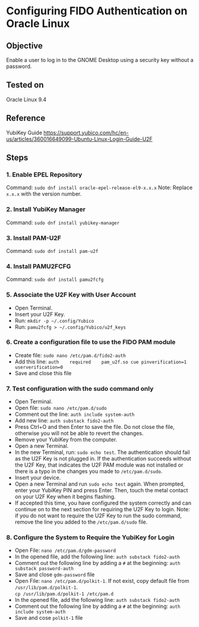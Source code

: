 # Configuring FIDO Authentication on Oracle Linux

## Objective
Enable a user to log in to the GNOME Desktop using a security key without a password.

## Tested on
Oracle Linux 9.4

## Reference
YubiKey Guide https://support.yubico.com/hc/en-us/articles/360016649099-Ubuntu-Linux-Login-Guide-U2F

## Steps

### 1. Enable EPEL Repository
Command: `sudo dnf install oracle-epel-release-el9-x.x.x`
Note: Replace `x.x.x` with the version number.

### 2. Install YubiKey Manager
Command: `sudo dnf install yubikey-manager`

### 3. Install PAM-U2F
Command: `sudo dnf install pam-u2f`

### 4. Install PAMU2FCFG
Command: `sudo dnf install pamu2fcfg`

### 5. Associate the U2F Key with User Account
- Open Terminal.
- Insert your U2F Key.
- Run: `mkdir -p ~/.config/Yubico`
- Run: `pamu2fcfg > ~/.config/Yubico/u2f_keys`

### 6. Create a configuration file to use the FIDO PAM module
- Create file: `sudo nano /etc/pam.d/fido2-auth`
- Add this line: `auth    required    pam_u2f.so cue pinverification=1 userverification=0`
- Save and close this file

### 7. Test configuration with the sudo command only
- Open Terminal.
- Open file: `sudo nano /etc/pam.d/sudo`
- Comment out the line: `auth include system-auth`
- Add new line: `auth substack fido2-auth`
- Press Ctrl+O and then Enter to save the file. Do not close the file, otherwise you will not be able to revert the changes.
- Remove your YubiKey from the computer.
- Open a new Terminal.
- In the new Terminal, run: `sudo echo test`. The authentication should fail as the U2F Key is not plugged in. If the authentication succeeds without the U2F Key, that indicates the U2F PAM module was not installed or there is a typo in the changes you made to `/etc/pam.d/sudo`.
- Insert your device.
- Open a new Terminal and run `sudo echo test` again. When prompted, enter your YubiKey PIN and press Enter. Then, touch the metal contact on your U2F Key when it begins flashing.
- If accepted this time, you have configured the system correctly and can continue on to the next section for requiring the U2F Key to login. Note: if you do not want to require the U2F Key to run the sudo command, remove the line you added to the `/etc/pam.d/sudo` file.

### 8. Configure the System to Require the YubiKey for Login
- Open File: `nano /etc/pam.d/gdm-password`
- In the opened file, add the following line: `auth substack fido2-auth`
- Comment out the following line by adding a `#` at the beginning: `auth substack password-auth`
- Save and close `gdm-password` file
- Open File: `nano /etc/pam.d/polkit-1`. If not exist, copy default file from `/usr/lib/pam.d/polkit-1`.  
  ```cp /usr/lib/pam.d/polkit-1 /etc/pam.d ```
- In the opened file, add the following line: `auth substack fido2-auth`
- Comment out the following line by adding a `#` at the beginning: `auth include system-auth`
- Save and cose `polkit-1` file



